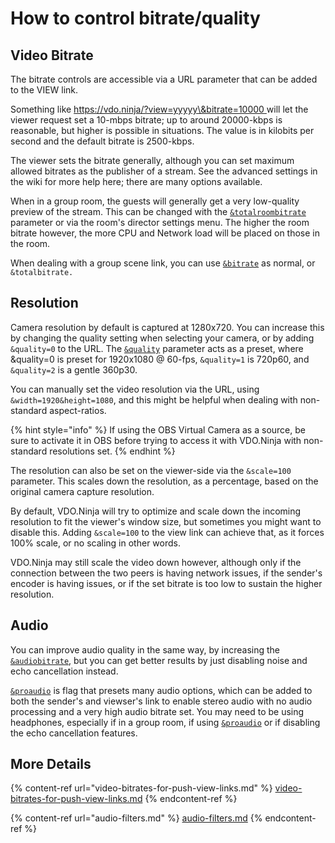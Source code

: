# How to control bitrate/quality

## Video Bitrate

The bitrate controls are accessible via a URL parameter that can be added to the VIEW link.

Something like [https://vdo.ninja/?view=yyyyy\&bitrate=10000 ](https://vdo.ninja/?view=yyyyy\&bitrate=10000)will let the viewer request set a 10-mbps bitrate; up to around 20000-kbps is reasonable, but higher is possible in situations. The value is in kilobits per second and the default bitrate is 2500-kbps.

The viewer sets the bitrate generally, although you can set maximum allowed bitrates as the publisher of a stream. See the advanced settings in the wiki for more help here; there are many options available.

When in a group room, the guests will generally get a very low-quality preview of the stream. This can be changed with the [`&totalroombitrate`](../advanced-settings/view-parameters/totalroombitrate.md) parameter or via the room's director settings menu. The higher the room bitrate however, the more CPU and Network load will be placed on those in the room.

When dealing with a group scene link, you can use [`&bitrate`](../advanced-settings/view-parameters/bitrate.md) as normal, or `&totalbitrate.`

## Resolution

Camera resolution by default is captured at 1280x720. You can increase this by changing the quality setting when selecting your camera, or by adding `&quality=0` to the URL. The [`&quality`](../source-settings/quality.md) parameter acts as a preset, where \&quality=0 is preset for 1920x1080 @ 60-fps, `&quality=1` is 720p60, and `&quality=2` is a gentle 360p30.

You can manually set the video resolution via the URL, using `&width=1920&height=1080`, and this might be helpful when dealing with non-standard aspect-ratios.

{% hint style="info" %}
If using the OBS Virtual Camera as a source, be sure to activate it in OBS before trying to access it with VDO.Ninja with non-standard resolutions set.
{% endhint %}

The resolution can also be set on the viewer-side via the `&scale=100` parameter. This scales down the resolution, as a percentage, based on the original camera capture resolution.&#x20;

By default, VDO.Ninja will try to optimize and scale down the incoming resolution to fit the viewer's window size, but sometimes you might want to disable this. Adding `&scale=100` to the view link can achieve that, as it forces 100% scale, or no scaling in other words.

VDO.Ninja may still scale the video down however, although only if the connection between the two peers is having network issues, if the sender's encoder is having issues, or if the set bitrate is too low to sustain the higher resolution.

## Audio

You can improve audio quality in the same way, by increasing the [`&audiobitrate`](../advanced-settings/view-parameters/audiobitrate.md), but you can get better results by just disabling noise and echo cancellation instead.

[`&proaudio`](../general-settings/stereo.md) is flag that presets many audio options, which can be added to both the sender's and viewser's link to enable stereo audio with no audio processing and a very high audio bitrate set. You may need to be using headphones, especially if in a group room, if using [`&proaudio`](../general-settings/stereo.md) or if disabling the echo cancellation features.

## More Details

{% content-ref url="video-bitrates-for-push-view-links.md" %}
[video-bitrates-for-push-view-links.md](video-bitrates-for-push-view-links.md)
{% endcontent-ref %}

{% content-ref url="audio-filters.md" %}
[audio-filters.md](audio-filters.md)
{% endcontent-ref %}
